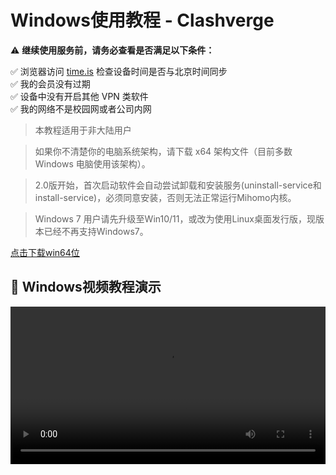 # Windows使用教程 - Clashverge

⚠️ **继续使用服务前，请务必查看是否满足以下条件：**

✅ 浏览器访问 [time.is](https://time.is) 检查设备时间是否与北京时间同步  
✅ 我的会员没有过期  
✅ 设备中没有开启其他 VPN 类软件  
✅ 我的网络不是校园网或者公司内网 

>本教程适用于非大陆用户  

>如果你不清楚你的电脑系统架构，请下载 x64 架构文件（目前多数 Windows 电脑使用该架构）。  

>2.0版开始，首次启动软件会自动尝试卸载和安装服务(uninstall-service和install-service)，必须同意安装，否则无法正常运行Mihomo内核。  

>Windows 7 用户请先升级至Win10/11，或改为使用Linux桌面发行版，现版本已经不再支持Windows7。  



[点击下载win64位](https://windows.wjy23443200.top/Clash.Verge_2.0.3_x64-setup.exe)

## 🎥 Windows视频教程演示

<video controls width="100%">
  <source src="/clients/media/windows.mp4" type="video/mp4">
  您的浏览器不支持 video 标签。
</video>

 